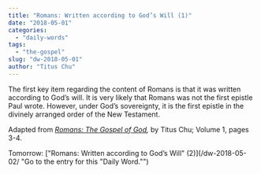 ```yaml
---
title: "Romans: Written according to God’s Will (1)"
date: "2018-05-01"
categories: 
  - "daily-words"
tags: 
  - "the-gospel"
slug: "dw-2018-05-01"
author: "Titus Chu"
---
```


The first key item regarding the content of Romans is that it was written according to God’s will. It is very likely that Romans was not the first epistle Paul wrote. However, under God’s sovereignty, it is the first epistle in the divinely arranged order of the New Testament.

Adapted from _[Romans: The Gospel of God](/book-romans/ "Go to the listing for this book."),_ by Titus Chu; Volume 1, pages 3-4.

Tomorrow: ["Romans: Written according to God’s Will" (2)](/dw-2018-05-02/ "Go to the entry for this "Daily Word."")
